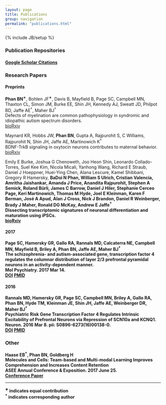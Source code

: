 ```yaml
---
layout: page
title: Publications
group: navigation
permalink: "publications.html"
---
```

{% include JB/setup %}

<script type='text/javascript' src='https://d1bxh8uas1mnw7.cloudfront.net/assets/embed.js'></script>

### Publication Repositories

#### [Google Scholar Citations](https://scholar.google.com/citations?user=Ezt_im0AAAAJ&hl=en) 

### Research Papers

#### Preprints

<b>Phan BN</b><sup>&lowast;</sup>, Bohlen JF<sup>&lowast;</sup>, Davis B, Mayfield B, Page SC, Campbell MN, Thaxton CL, Simon JM, Burke EE, Shin JH, Kennedy AJ, Sweatt JD, Philpot BD, Jaffe AE<sup>&dagger;</sup>, Maher BJ<sup>&dagger;</sup><br>
Defects of myelination are common pathophysiology in syndromic and idiopathic autism spectrum disorders.<br>
[bioRxiv](http://biorxiv.org/content/early/2017/04/18/128124)

Maynard KR, Hobbs JW, <b>Phan BN</b>, Gupta A, Rajpurohit S, C Williams,  Rajpurohit N, Shin JH,  Jaffe AE, Martinowich K<sup>&dagger;</sup><br>
BDNF-TrkB signaling in oxytocin neurons contributes to maternal behavior.<br>
[bioRxiv](https://www.biorxiv.org/content/early/2018/01/19/250332)

Emily E Burke, Joshua G Chenoweth, Joo Heon Shin, Leonardo Collado-Torres, Suel Kee Kim, Nicola Micali, Yanhong Wang, Richard E Straub, Daniel J Hoeppner, Huei-Ying Chen, Alana Lescure, Kamel Shibbani, Gregory R Hamersky, <b>BaDoi N Phan<b/>, William S Ulrich, Cristian Valencia, Amritha Jaishankar, Amanda J Price, Anandita Rajpurohit, Stephen A Semick, Roland Bürli, James C Barrow, Daniel J Hiler, Stephanie Cerceo Page, Keri Martinowich, Thomas M Hyde, Joel E Kleinman, Karen F Berman, José A Apud, Alan J Cross, Nick J Brandon, Daniel R Weinberger, Brady J Maher, Ronald DG McKay, Andrew E Jaffe<sup>&dagger;</sup><br>
Dissecting transcriptomic signatures of neuronal differentiation and maturation using iPSCs.<br>
[bioRxiv](https://www.biorxiv.org/content/early/2018/07/31/380758)

#### 2017
Page SC, Hamersky GR, Gallo RA, Rannals MD, Calcaterra NE, Campbell MN, Mayfield B, Briley A, <b>Phan BN</b>, Jaffe AE, Maher BJ<sup>&dagger;</sup><br>
The schizophrenia- and autism-associated gene, transcription factor 4 regulates the columnar distribution of layer 2/3 prefrontal pyramidal neurons in an activity-dependent manner.<br>
Mol Psychiatry. 2017 Mar 14. <br>
[DOI](http://dx.doi.org/10.1038/mp.2017.37)
[PMID](http://www.ncbi.nlm.nih.gov/pubmed/28289282)

#### 2016
Rannals MD, Hamersky GR, Page SC, Campbell MN, Briley A, Gallo RA, <b>Phan BN</b>, Hyde TM, Kleinman JE, Shin JH, Jaffe AE, Weinberger DR, Maher BJ<sup>&dagger;</sup><br>
Psychiatric Risk Gene Transcription Factor 4 Regulates Intrinsic Excitability of Prefrontal Neurons via Repression of SCN10a and KCNQ1.<br>
Neuron. 2016 Mar 8. pii: S0896-6273(16)00138-0.<br>
[DOI](http://dx.doi.org/10.1016/j.neuron.2016.02.021)
[PMID](http://www.ncbi.nlm.nih.gov/pubmed/26971948)

### Other
Haase EB<sup>&dagger;</sup>, <b>Phan BN</b>, Goldberg H<br>
Molecules and Cells: Team-based and Multi-modal Learning Improves Comprehension and Increases Content Retention<br>
ASEE Annual Conference & Exposition. 2017 June 25.<br>
[Conference Paper](https://www.asee.org/public/conferences/78/papers/19703/view)

---------------------
<sup>&lowast;</sup> indicates equal contribution <br>
<sup>&dagger;</sup> indicates corresponding author
